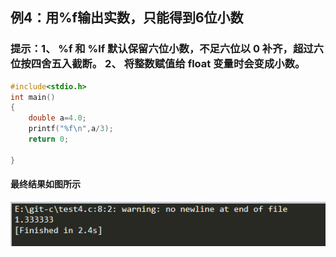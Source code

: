 ## 例4：用%f输出实数，只能得到6位小数
### 提示：1、 %f 和 %lf 默认保留六位小数，不足六位以 0 补齐，超过六位按四舍五入截断。 2、  将整数赋值给 float 变量时会变成小数。
  
      

```c
#include<stdio.h>
int main()
{
    double a=4.0;
    printf("%f\n",a/3);
    return 0;

}
```

#### 最终结果如图所示
![](1.png)